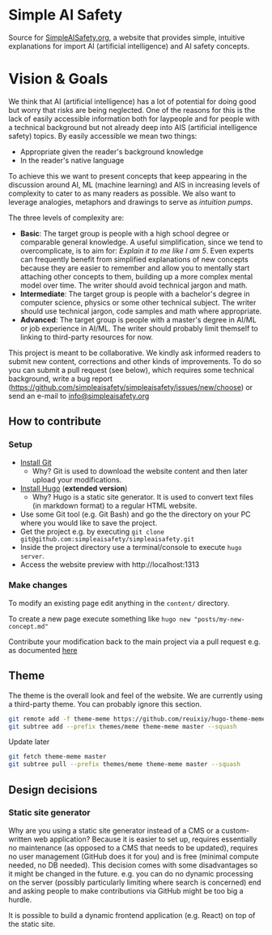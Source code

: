 # Simple AI Safety

Source for [SimpleAISafety.org](https://simpleaisafety.org), a website that provides simple,
intuitive explanations for import AI (artificial intelligence) and AI safety concepts.


# Vision & Goals

We think that AI (artificial intelligence) has a lot of potential for doing
good but worry that risks are being neglected. One of the reasons for this is
the lack of easily accessible information both for laypeople and for people
with a technical background but not already deep into AIS (artificial
intelligence safety) topics. By easily accessible we mean two things:

* Appropriate given the reader's background knowledge
* In the reader's native language

To achieve this we want to present concepts that keep appearing in the
discussion around AI, ML (machine learning) and AIS in increasing levels of
complexity to cater to as many readers as possible. We also want to leverage
analogies, metaphors and drawings to serve as _intuition pumps_.

The three levels of complexity are:

* **Basic**: The target group is people with a high school degree or comparable
  general knowledge. A useful simplification, since we tend to overcomplicate,
  is to aim for: _Explain it to me like I am 5_. Even experts can frequently
  benefit from simplified explanations of new concepts because they are easier
  to remember and allow you to mentally start attaching other concepts to them,
  building up a more complex mental model over time. The writer should avoid
  technical jargon and math.
* **Intermediate**: The target group is people with a bachelor's degree in
  computer science, physics or some other technical subject. The writer should
  use technical jargon, code samples and math where appropriate.
* **Advanced**: The target group is people with a master's degree in AI/ML or
  job experience in AI/ML. The writer should probably limit themself to linking
  to third-party resources for now.

This project is meant to be collaborative. We kindly ask informed readers to
submit new content, corrections and other kinds of improvements. To do so you
can submit a pull request (see below), which requires some technical
background, write a bug report
(https://github.com/simpleaisafety/simpleaisafety/issues/new/choose) or send 
an e-mail to info@simpleaisafety.org


## How to contribute

### Setup

* [Install Git](https://git-scm.com/book/en/v2/Getting-Started-Installing-Git)
  * Why? Git is used to download the website content and then later upload your
    modifications.
* [Install Hugo](https://gohugo.io/installation/) (**extended version**)
  * Why? Hugo is a static site generator. It is used to convert text files (in
    markdown format) to a regular HTML website.
* Use some Git tool (e.g. Git Bash) and go the the directory on your PC where
  you would like to save the project.
* Get the project e.g. by executing `git clone
  git@github.com:simpleaisafety/simpleaisafety.git`
* Inside the project directory use a terminal/console to execute `hugo server`.
* Access the website preview with http://localhost:1313

### Make changes

To modify an existing page edit anything in the `content/` directory.

To create a new page execute something like `hugo new "posts/my-new-concept.md"`

Contribute your modification back to the main project via a pull request e.g. as documented
[here](https://docs.github.com/en/pull-requests/collaborating-with-pull-requests/proposing-changes-to-your-work-with-pull-requests/creating-a-pull-request)


## Theme

The theme is the overall look and feel of the website. We are currently using a
third-party theme. You can probably ignore this section.

```bash
git remote add -f theme-meme https://github.com/reuixiy/hugo-theme-meme
git subtree add --prefix themes/meme theme-meme master --squash
```

Update later

```bash
git fetch theme-meme master
git subtree pull --prefix themes/meme theme-meme master --squash
```


## Design decisions

### Static site generator

Why are you using a static site generator instead of a CMS or a custom-written
web application? Because it is easier to set up, requires essentially no
maintenance (as opposed to a CMS that needs to be updated), requires no user
management (GitHub does it for you) and is free (minimal compute needed, no DB
needed). This decision comes with some disadvantages so it might be changed in
the future. e.g. you can do no dynamic processing on the server (possibly
particularly limiting where search is concerned) end and asking people to make
contributions via GitHub might be too big a hurdle.

It is possible to build a dynamic frontend application (e.g. React) on top of
the static site.
